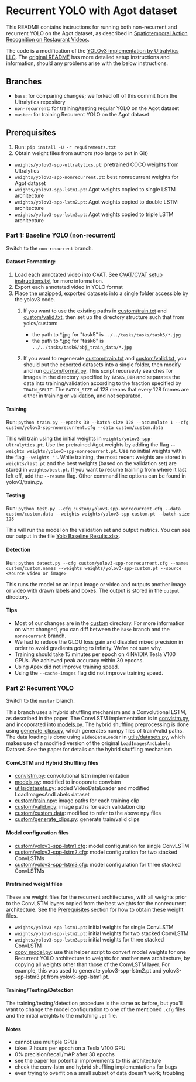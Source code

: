 # Recurrent YOLO with Agot dataset

This README contains instructions for running both non-recurrent and recurrent YOLO on the Agot dataset, as described in [Spatiotemporal Action Recognition on Restaurant Videos](spatiotemporal-action-recognition-on-restaurant-videos-2020.pdf).

The code is a modification of the [YOLOv3 implementation by Ultralytics LLC](https://github.com/ultralytics/yolov3). The [original README](README-ultralytics.md) has more detailed setup instructions and information, should any problems arise with the below instructions.

## Branches

- `base`: for comparing changes; we forked off of this commit from the Ultralytics repository
- `non-recurrent`: for training/testing regular YOLO on the Agot dataset
- `master`: for training Recurrent YOLO on the Agot dataset

## Prerequisites

1. Run: `pip install -U -r requirements.txt`
2. Obtain weight files from authors (too large to put in Git)
- `weights/yolov3-spp-ultralytics.pt`: pretrained COCO weights from Ultralytics
- `weights/yolov3-spp-nonrecurrent.pt`: best nonrecurrent weights for Agot dataset
- `weights/yolov3-spp-lstm1.pt`: Agot weights copied to single LSTM architecture
- `weights/yolov3-spp-lstm2.pt`: Agot weights copied to double LSTM architecture
- `weights/yolov3-spp-lstm3.pt`: Agot weights copied to triple LSTM architecture

### Part 1: Baseline YOLO (non-recurrent)
Switch to the `non-recurrent` branch.

#### Dataset Formatting:

1. Load each annotated video into CVAT. See [CVAT/CVAT setup instructions.txt](CVAT/CVAT%20setup%20instructions.txt) for more information.
2. Export each annotated video in YOLO format
3. Place the unzipped, exported datasets into a single folder accessible by the yolov3 code.
    1. If you want to use the existing paths in [custom/train.txt](custom/train.txt) and [custom/valid.txt](custom/valid.txt), then set up the directory structure such that from yolov/custom:
        * the path to \*.jpg for "task5" is `../../tasks/tasks/task5/*.jpg`
        * the path to \*.jpg for "task6" is `../../tasks/task6/obj_train_data/*.jpg`

    2. If you want to regenerate [custom/train.txt](custom/train.txt) and [custom/valid.txt](custom/valid.txt), you should put the exported datasets into a single folder, then modify and run [custom/format.py](custom/format.py). This script recursevly searches for images in the directory specified by `TASKS_DIR` and separates the data into training/validation according to the fraction specified by `TRAIN_SPLIT`. The `BATCH_SIZE` of 128 means that every 128 frames are either in training or validation, and not separated.

#### Training
Run: `python train.py --epochs 30 --batch-size 128 --accumulate 1 --cfg custom/yolov3-spp-nonrecurrent.cfg --data custom/custom.data`

This will train using the initial weights in `weights/yolov3-spp-ultralytics.pt`. Use the pretrained Agot weights by adding the flag `--weights weights/yolov3-spp-nonrecurrent.pt`. Use no initial weights with the flag `--weights ''`. While training, the most recent weights are stored in `weights/last.pt` and the best weights (based on the validation set) are stored in `weights/best.pt`. If you want to resume training from where it last left off, add the `--resume` flag. Other command line options can be found in yolov3/train.py.

#### Testing
Run: `python test.py --cfg custom/yolov3-spp-nonrecurrent.cfg --data custom/custom.data --weights weights/yolov3-spp-custom.pt --batch-size 128`

This will run the model on the validation set and output metrics. You can see our output in the file [Yolo Baseline Results.xlsx](Yolo%20Baseline%20Results.xlsx).

#### Detection
Run: `python detect.py --cfg custom/yolov3-spp-nonrecurrent.cfg --names custom/custom.names --weights weights/yolov3-spp-custom.pt --source <source video or image>`

This runs the model on an input image or video and outputs another image or video with drawn labels and boxes. The output is stored in the `output` directory.

#### Tips
- Most of our changes are in the [custom](custom) directory. For more information on what changed, you can diff between the `base` branch and the `nonrecurrent` branch.
- We had to reduce the GLOU loss gain and disabled mixed precision in order to avoid gradients going to infinity. We're not sure why.
- Training should take 15 minutes per epoch on 4 NVIDIA Tesla V100 GPUs. We achieved peak accuracy within 30 epochs.
- Using Apex did not improve training speed.
- Using the `--cache-images` flag did not improve training speed.

### Part 2: Recurrent YOLO
Switch to the `master` branch.

This branch uses a hybrid shuffling mechanism and a Convolutional LSTM, as described in the paper. The ConvLSTM implementation is in [convlstm.py](convlstm.py), and incoporated into [models.py](models.py). The hybrid shuffling preprocessing is done using [generate_clips.py](generate_clips.py), which generates numpy files of train/valid paths. The data loading is done using `VideoDataLoader` in [utils/datasets.py](utils/datasets.py), which makes use of a modified version of the original `LoadImagesAndLabels` Dataset. See the paper for details on the hybrid shuffling mechanism.

#### ConvLSTM and Hybrid Shuffling files
- [convlstm.py](convlstm.py): convolutional lstm implementation
- [models.py](models.py): modified to incoporate convlstm
- [utils/datasets.py](utils/datasets.py): added VideoDataLoader and modified LoadImagesAndLabels dataset
- [custom/train.npy](custom/train.npy): image paths for each training clip
- [custom/valid.npy](custom/valid.npy): image paths for each validation clip
- [custom/custom.data](custom/custom.data): modified to refer to the above npy files
- [custom/generate_clips.py](custom/generate_clips.py): generate train/valid clips

#### Model configuration files
- [custom/yolov3-spp-lstm1.cfg](custom/yolov3-spp-lstm1.cfg): model configuration for single ConvLSTM
- [custom/yolov3-spp-lstm2.cfg](custom/yolov3-spp-lstm2.cfg): model configuration for two stacked ConvLSTMs
- [custom/yolov3-spp-lstm3.cfg](custom/yolov3-spp-lstm3.cfg): model configuration for three stacked ConvLSTMs

#### Pretrained weight files
These are weight files for the recurrent architectures, with all weights prior to the ConvLSTM layers copied from the best weights for the nonrecurrent architecture. See the [Prerequisites](#Prerequisites) section for how to obtain these weight files.

- `weights/yolov3-spp-lstm1.pt`: initial weights for single ConvLSTM
- `weights/yolov3-spp-lstm2.pt`: initial weights for two stacked ConvLSTM
- `weights/yolov3-spp-lstm3.pt`: initial weights for three stacked ConvLSTM
- [copy_model.py](copy_model.py): use this helper script to convert model weights for one Recurrent YOLO architecture to weights for another new architecture, by copying all weights other than those of the ConvLSTM layer. For example, this was used to generate yolov3-spp-lstm2.pt and yolov3-spp-lstm3.pt from yolov3-spp-lstm1.pt.

#### Training/Testing/Detection
The training/testing/detection procedure is the same as before, but you'll want to change the model configuration to one of the mentioned `.cfg` files and the initial weights to the matching `.pt` file.

#### Notes
- cannot use multiple GPUs
- takes 2 hours per epoch on a Tesla V100 GPU
- 0% precision/recall/mAP after 30 epochs
- see the paper for potential improvements to this architecture
- check the conv-lstm and hybrid shuffling implementations for bugs
- even trying to overfit on a small subset of data doesn't work; troubling
